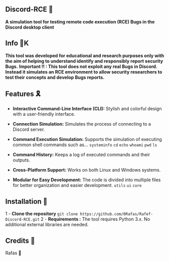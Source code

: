 ## Discord-RCE 🎀
**A simulation tool for testing remote code execution (RCE) Bugs in the Discord desktop client**

## Info 💍K
**This tool was developed for educational and research purposes only with the aim of helping to understand identify and responsibly report security Bugs.**
**Important !! : This tool does not exploit any real Bugs in Discord. Instead it simulates an RCE environment to allow security researchers to test their concepts and develop Bugs reports.**

## Features 🎗

- **Interactive Command-Line Interface (CLI):** Stylish and colorful design with a user-friendly interface.

- **Connection Simulation:** Simulates the process of connecting to a Discord server.

- **Command Execution Simulation:** Supports the simulation of executing common shell commands such as...
```systeminfo``` ```cd``` ```echo``` ```whoami``` ```pwd``` ```ls```

- **Command History:** Keeps a log of executed commands and their outputs.

- **Cross-Platform Support:** Works on both Linux and Windows systems.

- **Modular for Easy Development:** The code is divided into multiple files for better organization and easier development.
```utils``` ```ui``` ```core```

## Installation 🌸
1 - **Clone the repository**
```git clone https://github.com/0Rafas/Rafef-Discord-RCE.git```
 2 - **Requirements :**
The tool requires Python 3.x. No additional external libraries are needed.


## Credits 👤
Rafas 🍑







